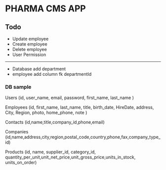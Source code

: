 # PHARMA CMS APP

## Todo

- Update employee
- Create employee
- Delete employee
- User Permission

---

- Database add department
- employee add column fk departmentId

### DB sample

Users (id, user_name, email, password, first_name, last_name )

Employees (id, first_name, last_name, title, birth_date, HireDate, address, City, Region, photo, home_phone, note )

Contacts (id,name,title,company_id,phone,email)

Companies (id,name,address,city,region,postal_code,country,phone,fax,company_type_id)

Products (id, name, supplier_id, category_id, quantity_per_unit,unit_net_price,unit_gross_price,units_in_stock, units_on_order)
